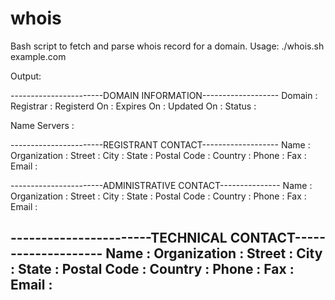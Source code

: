 # whois
Bash script to fetch and parse whois record for a domain. 
Usage:
./whois.sh example.com


Output: 

-----------------------DOMAIN INFORMATION-------------------
Domain :
Registrar :
Registerd On :
Expires On :
Updated On :
Status :

Name Servers :


-----------------------REGISTRANT CONTACT-------------------
Name :
Organization :
Street :
City :
State :
Postal Code :
Country :
Phone :
Fax :
Email :

-----------------------ADMINISTRATIVE CONTACT---------------
Name :
Organization :
Street :
City :
State :
Postal Code :
Country :
Phone :
Fax :
Email :

-----------------------TECHNICAL CONTACT--------------------
Name :
Organization :
Street :
City :
State :
Postal Code :
Country :
Phone :
Fax :
Email :
------------------------------------------------------------
